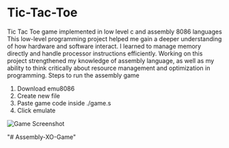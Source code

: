 # Tic-Tac-Toe
Tic Tac Toe game implemented in low level c and assembly 8086 languages
This low-level programming project helped me gain a deeper understanding of how hardware and software interact. I learned to manage memory directly and handle processor instructions efficiently. Working on this project strengthened my knowledge of assembly language, as well as my ability to think critically about resource management and optimization in programming.
Steps to run the assembly game

1) Download emu8086
2) Create new file
3) Paste game code inside ./game.s
4) Click emulate

![Game Screenshot](https://i.ibb.co/DQSCRfk/Capture.png)

"# Assembly-XO-Game" 
